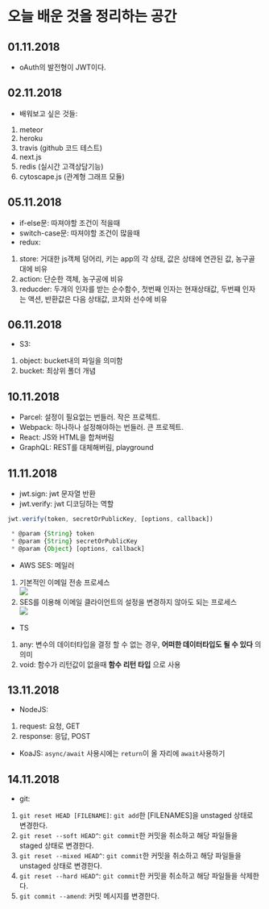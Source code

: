 오늘 배운 것을 정리하는 공간
====

## 01.11.2018
* oAuth의 발전형이 JWT이다.

## 02.11.2018
* 배워보고 싶은 것들: 
1. meteor
2. heroku
3. travis (github 코드 테스트)
4. next.js
5. redis (실시간 고객상담기능)
6. cytoscape.js (관계형 그래프 모듈)

## 05.11.2018
* if-else문: 따져야할 조건이 적을때
* switch-case문: 따져야할 조건이 많을때
* redux:
1. store: 거대한 js객체 덩어리, 키는 app의 각 상태, 값은 상태에 연관된 값, 농구골대에 비유
2. action: 단순한 객체, 농구공에 비유
3. reducder: 두개의 인자를 받는 순수함수, 첫번째 인자는 현재상태값, 두번쨰 인자는 액션, 반환값은 다음 상태값, 코치와 선수에 비유

## 06.11.2018
* S3: 
1. object: bucket내의 파일을 의미함
2. bucket: 최상위 폴더 개념

## 10.11.2018
* Parcel: 설정이 필요없는 번들러. 작은 프로젝트.
* Webpack: 하나하나 설정해야하는 번들러. 큰 프로젝트.
* React: JS와 HTML을 합쳐버림
* GraphQL: REST를 대체해버림, playground

## 11.11.2018
* jwt.sign: jwt 문자열 반환
* jwt.verify: jwt 디코딩하는 역할
```javascript
jwt.verify(token, secretOrPublicKey, [options, callback])

 * @param {String} token
 * @param {String} secretOrPublicKey
 * @param {Object} [options, callback]
  ```
* AWS SES: 메일러
 1. 기본적인 이메일 전송 프로세스  
 ![](https://docs.aws.amazon.com/ko_kr/ses/latest/DeveloperGuide/images/email_sending_process-diagram.png)  
 2. SES를 이용해 이메일 클라이언트의 설정을 변경하지 않아도 되는 프로세스  
 ![](https://docs.aws.amazon.com/ko_kr/ses/latest/DeveloperGuide/images/where_ses_fits_in-diagram.png)
* TS
 1. any: 변수의 데이터타입을 결정 할 수 없는 경우, __어떠한 데이터타입도 될 수 있다__ 의 의미
 2. void: 함수가 리턴값이 없을때 __함수 리턴 타입__ 으로 사용
 
## 13.11.2018
* NodeJS:
 1. request: 요청, GET
 2. response: 응답, POST
* KoaJS: ```async/await``` 사용시에는 ```return```이 올 자리에 ```await```사용하기

## 14.11.2018
* git:
 1. ```git reset HEAD [FILENAME]```: ```git add```한 [FILENAMES]을 unstaged 상태로 변경한다.
 2. ```git reset --soft HEAD^```: ```git commit```한 커밋을 취소하고 해당 파일들을 staged 상태로 변경한다.
 3. ```git reset --mixed HEAD^```: ```git commit```한 커밋을 취소하고 해당 파일들을 unstaged 상태로 변경한다.
 4. ```git reset --hard HEAD^```: ```git commit```한 커밋을 취소하고 해당 파일들을 삭제한다.
 5. ```git commit --amend```: 커밋 메시지를 변경한다.